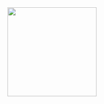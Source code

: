 <div id="header" align="center">
  <img src="https://media.giphy.com/media/l0Hlw1wlzvxTvxiZG/giphy.gif?cid=790b7611vnygreoqkivpm28q2cf5nziesqncjb1f8x1msc5c&ep=v1_gifs_search&rid=giphy.gif" width="200"/>
</div>
